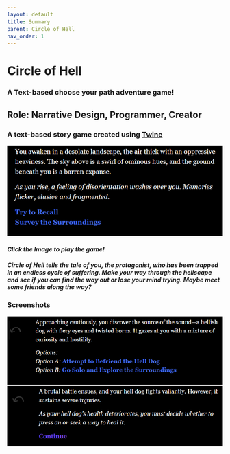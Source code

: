 ```yaml
---
layout: default
title: Summary
parent: Circle of Hell
nav_order: 1
---
```


# **Circle of Hell**

### A Text-based choose your path adventure game!

## Role: **Narrative Design, Programmer, Creator**

### A text-based story game created using [Twine](https://twinery.org/)

[![Start](./pictures/Start.png)](https://rustychio.itch.io/circle-of-hell)
#### *Click the Image to play the game!*

##### Circle of Hell tells the tale of you, the protagonist, who has been trapped in an endless cycle of suffering. Make your way through the hellscape and see if you can find the way out or lose your mind trying. Maybe meet some friends along the way?

### Screenshots
![dogChoice](./pictures/DogChoice.png) ![dogFight](./pictures/dogFight.png)
